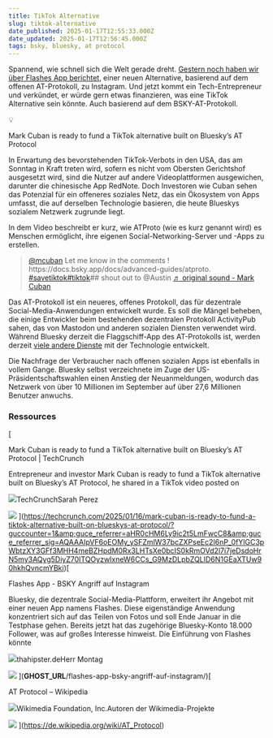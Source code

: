 ```yaml
---
title: TikTok Alternative
slug: tiktok-alternative
date_published: 2025-01-17T12:55:33.000Z
date_updated: 2025-01-17T12:56:45.000Z
tags: bsky, bluesky, at protocol
---
```


Spannend, wie schnell sich die Welt gerade dreht. [Gestern noch haben wir über Flashes App berichtet](__GHOST_URL__/flashes-app-bsky-angriff-auf-instagram/), einer neuen Alternative, basierend auf dem offenen AT-Protokoll, zu Instagram. Und jetzt kommt ein Tech-Entrepreneur und verkündet, er würde gern etwas finanzieren, was eine TikTok Alternative sein könnte. Auch basierend auf dem BSKY-AT-Protokoll. 

💡

Mark Cuban is ready to fund a TikTok alternative built on Bluesky’s AT Protocol

In Erwartung des bevorstehenden TikTok-Verbots in den USA, das am Sonntag in Kraft treten wird, sofern es nicht vom Obersten Gerichtshof ausgesetzt wird, sind die Nutzer auf andere Videoplattformen ausgewichen, darunter die chinesische App RedNote. Doch Investoren wie Cuban sehen das Potenzial für ein offeneres soziales Netz, das ein Ökosystem von Apps umfasst, die auf derselben Technologie basieren, die heute Blueskys sozialem Netzwerk zugrunde liegt.

In dem Video beschreibt er kurz, wie ATProto (wie es kurz genannt wird) es Menschen ermöglicht, ihre eigenen Social-Networking-Server und -Apps zu erstellen.

> [@mcuban](https://www.tiktok.com/@mcuban?refer=embed) Let me know in the comments !                 https:&#47;&#47;docs.bsky.app&#47;docs&#47;advanced-guides&#47;atproto. [#savetiktok](https://www.tiktok.com/tag/savetiktok?refer=embed)[#tiktok](https://www.tiktok.com/tag/tiktok?refer=embed)## shout out to @Austin [♬ original sound - Mark Cuban](https://www.tiktok.com/music/original-sound-7459833716917259054?refer=embed)

Das AT-Protokoll ist ein neueres, offenes Protokoll, das für dezentrale Social-Media-Anwendungen entwickelt wurde. Es soll die Mängel beheben, die einige Entwickler beim bestehenden dezentralen Protokoll ActivityPub sahen, das von Mastodon und anderen sozialen Diensten verwendet wird. Während Bluesky derzeit die Flaggschiff-App des AT-Protokolls ist, werden derzeit [viele andere Dienste](__GHOST_URL__/flashes-app-bsky-angriff-auf-instagram/) mit der Technologie entwickelt.

Die Nachfrage der Verbraucher nach offenen sozialen Apps ist ebenfalls in vollem Gange. Bluesky selbst verzeichnete im Zuge der US-Präsidentschaftswahlen einen Anstieg der Neuanmeldungen, wodurch das Netzwerk von über 10 Millionen im September auf über 27,6 Millionen Benutzer anwuchs. 

### Ressources
[

Mark Cuban is ready to fund a TikTok alternative built on Bluesky’s AT Protocol | TechCrunch

Entrepreneur and investor Mark Cuban is ready to fund a TikTok alternative built on Bluesky’s AT Protocol, he shared in a TikTok video posted on

![](__GHOST_URL__/content/images/icon/cropped-cropped-favicon-gradient.png)TechCrunchSarah Perez

![](__GHOST_URL__/content/images/thumbnail/maxresdefault_beae08.jpg)
](https://techcrunch.com/2025/01/16/mark-cuban-is-ready-to-fund-a-tiktok-alternative-built-on-blueskys-at-protocol/?guccounter=1&amp;guce_referrer=aHR0cHM6Ly9ic2t5LmFwcC8&amp;guce_referrer_sig=AQAAAIpVF6oEOMy_ySFZmlW37bcZXPseEc2I6nP_0fYlGC3pWbtzXY3GFf3MHH4meBZHpdM0Rx3LHTsXe0bcIS0kRmOVd2l7i7jeDsdoHrN5my3AQyg5DiyZ70ITQOyzwIxneW6CCs_G9MzDLpbZQLID6N1GEaXTUw90hkhQvncmYBki)[

Flashes App - BSKY Angriff auf Instagram

Bluesky, die dezentrale Social-Media-Plattform, erweitert ihr Angebot mit einer neuen App namens Flashes. Diese eigenständige Anwendung konzentriert sich auf das Teilen von Fotos und soll Ende Januar in die Testphase gehen. Bereits jetzt hat das zugehörige Bluesky-Konto 18.000 Follower, was auf großes Interesse hinweist. Die Einführung von Flashes könnte

![](__GHOST_URL__/content/images/icon/logo-1.png)thahipster.deHerr Montag

![](__GHOST_URL__/content/images/thumbnail/photo-1603521731472-63b44b1bb2c6)
](__GHOST_URL__/flashes-app-bsky-angriff-auf-instagram/)[

AT Protocol – Wikipedia

![](__GHOST_URL__/content/images/icon/wikipedia.png)Wikimedia Foundation, Inc.Autoren der Wikimedia-Projekte

![](__GHOST_URL__/content/images/thumbnail/AT_Protocol_logo.png)
](https://de.wikipedia.org/wiki/AT_Protocol)

